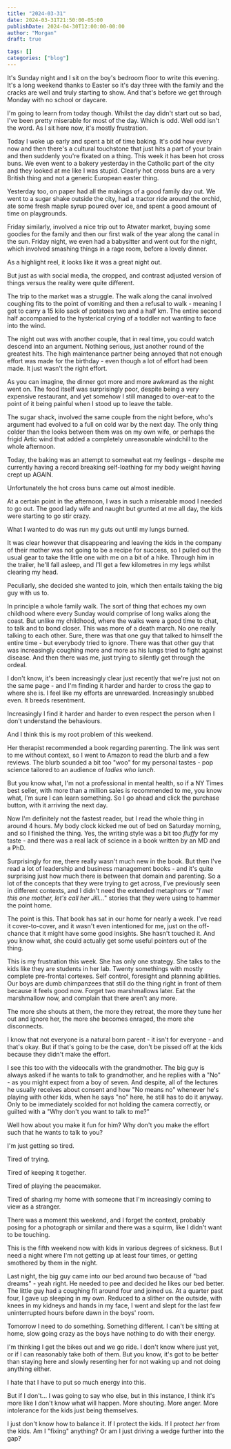 ```yaml
---
title: "2024-03-31"
date: 2024-03-31T21:50:00-05:00
publishDate: 2024-04-30T12:00:00-00:00
author: "Morgan"
draft: true

tags: []
categories: ["blog"]
---
```


It's Sunday night and I sit on the boy's bedroom floor to write this evening. It's a long weekend thanks to Easter so it's day three with the family and the cracks are well and truly starting to show. And that's before we get through Monday with no school or daycare.

I'm going to learn from today though. Whilst the day didn't start out so bad, I've been pretty miserable for most of the day. Which is odd. Well odd isn't the word. As I sit here now, it's mostly frustration.

Today I woke up early and spent a bit of time baking. It's odd how every now and then there's a cultural touchstone that just hits a part of your brain and then suddenly you're fixated on a thing. This week it has been hot cross buns. We even went to a bakery yesterday in the Catholic part of the city and they looked at me like I was stupid. Clearly hot cross buns are a very British thing and not a generic European easter thing.

Yesterday too, on paper had all the makings of a good family day out. We went to a sugar shake outside the city, had a tractor ride around the orchid, ate some fresh maple syrup poured over ice, and spent a good amount of time on playgrounds.

Friday similarly, involved a nice trip out to Atwater market, buying some goodies for the family and then our first walk of the year along the canal in the sun. Friday night, we even had a babysitter and went out for the night, which involved smashing things in a rage room, before a lovely dinner.

As a highlight reel, it looks like it was a great night out.

But just as with social media, the cropped, and contrast adjusted version of things versus the reality were quite different.

The trip to the market was a struggle. The walk along the canal involved coughing fits to the point of vomiting and then a refusal to walk - meaning I got to carry a 15 kilo sack of potatoes two and a half km. The entire second half accompanied to the hysterical crying of a toddler not wanting to face into the wind.

The night out was with another couple, that in real time, you could watch descend into an argument. Nothing serious, just another round of the greatest hits. The high maintenance partner being annoyed that not enough effort was made for the birthday - even though a lot of effort had been made. It just wasn't the right effort.

As you can imagine, the dinner got more and more awkward as the night went on. The food itself was surprisingly poor, despite being a very expensive restaurant, and yet somehow I still managed to over-eat to the point of it being painful when I stood up to leave the table.

The sugar shack, involved the same couple from the night before, who's argument had evolved to a full on cold war by the next day. The only thing colder than the looks between them was on my own wife, or perhaps the frigid Artic wind that added a completely unreasonable windchill to the whole afternoon.

Today, the baking was an attempt to somewhat eat my feelings - despite me currently having a record breaking self-loathing for my body weight having crept up AGAIN.

Unfortunately the hot cross buns came out almost inedible.

At a certain point in the afternoon, I was in such a miserable mood I needed to go out. The good lady wife and naught but grunted at me all day, the kids were starting to go stir crazy.

What I wanted to do was run my guts out until my lungs burned.

It was clear however that disappearing and leaving the kids in the company of their mother was not going to be a recipe for success, so I pulled out the usual gear to take the little one with me on a bit of a hike. Through him in the trailer, he'll fall asleep, and I'll get a few kilometres in my legs whilst clearing my head.

Peculiarly, she decided she wanted to join, which then entails taking the big guy with us to.

In principle a whole family walk. The sort of thing that echoes my own childhood where every Sunday would comprise of long walks along the coast. But unlike my childhood, where the walks were a good time to chat, to talk and to bond closer. This was more of a death march. No one really talking to each other. Sure, there was that one guy that talked to himself the entire time - but everybody tried to ignore. There was that other guy that was increasingly coughing more and more as his lungs tried to fight against disease. And then there was me, just trying to silently get through the ordeal.

I don't know, it's been increasingly clear just recently that we're just not on the same page - and I'm finding it harder and harder to cross the gap to where she is. I feel like my efforts are unrewarded. Increasingly snubbed even. It breeds resentment. 

Increasingly I find it harder and harder to even respect the person when I don't understand the behaviours.

And I think this is my root problem of this weekend.

Her therapist recommended a book regarding parenting. The link was sent to me without context, so I went to Amazon to read the blurb and a few reviews. The blurb sounded a bit too "woo" for my personal tastes - pop science tailored to an audience of *ladies who lunch*.

But you know what, I'm not a professional in mental health, so if a NY Times best seller, with more than a million sales is recommended to me, you know what, I'm sure I can learn something. So I go ahead and click the purchase button, with it arriving the next day.

Now I'm definitely not the fastest reader, but I read the whole thing in around 4 hours. My body clock kicked me out of bed on Saturday morning, and so I finished the thing. Yes, the writing style was a bit too *fluffy* for my taste - and there was a real lack of science in a book written by an MD and a PhD.

Surprisingly for me, there really wasn't much new in the book. But then I've read a lot of leadership and business management books - and it's quite surprising just how much there is between that domain and parenting. So a lot of the concepts that they were trying to get across, I've previously seen in different contexts, and I didn't need the extended metaphors or "*I met this one mother, let's call her Jill...*" stories that they were using to hammer the point home.

The point is this. That book has sat in our home for nearly a week. I've read it cover-to-cover, and it wasn't even intentioned for me, just on the off-chance that it might have some good insights. She hasn't touched it. And you know what, she could actually get some useful pointers out of the thing.

This is my frustration this week. She has only one strategy. She talks to the kids like they are students in her lab. Twenty somethings with mostly complete pre-frontal cortexes. Self control, foresight and planning abilities. Our boys are dumb chimpanzees that still do the thing right in front of them because it feels good now. Forget two marshmallows later. Eat the marshmallow now, and complain that there aren't any more.

The more she shouts at them, the more they retreat, the more they tune her out and ignore her, the more she becomes enraged, the more she disconnects.

I know that not everyone is a natural born parent - it isn't for everyone - and that's okay. But if that's going to be the case, don't be pissed off at the kids because they didn't make the effort.

I see this too with the videocalls with the grandmother. The big guy is always asked if he wants to talk to grandmother, and he replies with a "No" - as you might expect from a boy of seven. And despite, all of the lectures he usually receives about consent and how "No means no" whenever he's playing with other kids, when he says "no" here, he still has to do it anyway. Only to be immediately scolded for not holding the camera correctly, or guilted with a "Why don't you want to talk to me?"

Well how about you make it fun for him? Why don't you make the effort such that he wants to talk to you?

I'm just getting so tired.

Tired of trying.

Tired of keeping it together.

Tired of playing the peacemaker.

Tired of sharing my home with someone that I'm increasingly coming to view as a stranger.

There was a moment this weekend, and I forget the context, probably posing for a photograph or similar and there was a squirm, like I didn't want to be touching.

This is the fifth weekend now with kids in various degrees of sickness. But I need a night where I'm not getting up at least four times, or getting smothered by them in the night.

Last night, the big guy came into our bed around two because of "bad dreams" - yeah right. He needed to pee and decided he likes our bed better. The little guy had a coughing fit around four and joined us. At a quarter past four, I gave up sleeping in my own. Reduced to a slither on the outside, with knees in my kidneys and hands in my face, I went and slept for the last few uninterrupted hours before dawn in the boys' room.

Tomorrow I need to do something. Something different. I can't be sitting at home, slow going crazy as the boys have nothing to do with their energy.

I'm thinking I get the bikes out and we go ride. I don't know where just yet, or if I can reasonably take both of them. But you know, it's got to be better than staying here and slowly resenting her for not waking up and not doing anything either.

I hate that I have to put so much energy into this.

But if I don't... I was going to say who else, but in this instance, I think it's more like I don't know what will happen. More shouting. More anger. More intolerance for the kids just being themselves.

I just don't know how to balance it. If I protect the kids. If I protect *her* from the kids. Am I "fixing" anything? Or am I just driving a wedge further into the gap?